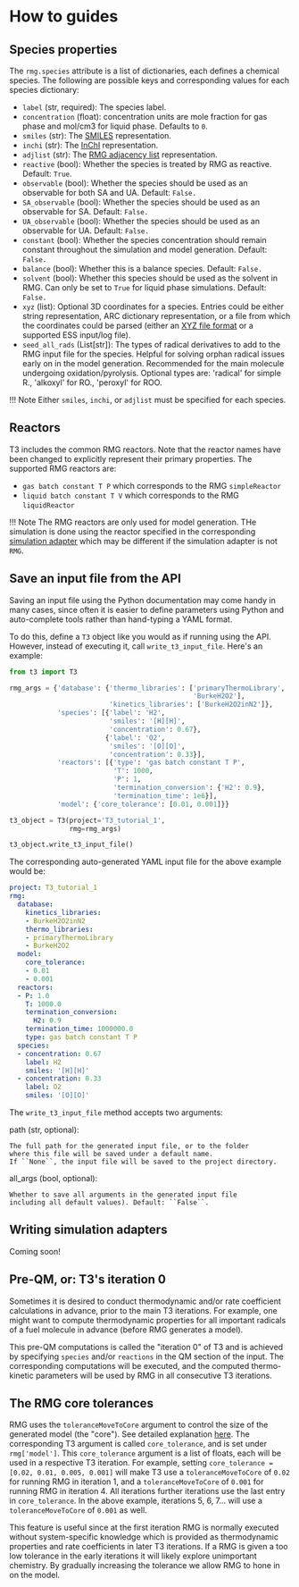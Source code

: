 # How to guides


## Species properties

The `rmg.species` attribute is a list of dictionaries, each defines
a chemical species. The following are possible keys and corresponding
values for each species dictionary:

- `label` (str, required): The species label.
- `concentration` (float): concentration units are mole fraction for gas phase
  and mol/cm3 for liquid phase. Defaults to `0`.
- `smiles` (str): The
  <a href="https://en.wikipedia.org/wiki/Simplified_molecular-input_line-entry_system" target="_blank">
  SMILES</a> representation.
- `inchi` (str): The
  <a href="https://iupac.org/who-we-are/divisions/division-details/inchi/" target="_blank">
  InChI</a> representation.
- `adjlist` (str): The
  <a href="http://reactionmechanismgenerator.github.io/RMG-Py/reference/molecule/adjlist.html" target="_blank">
  RMG adjacency list</a> representation.
- `reactive` (bool): Whether the species is treated by RMG as reactive. Default: `True`.
- `observable` (bool): Whether the species should be used as an observable for both SA and UA. Default: `False.`
- `SA_observable` (bool): Whether the species should be used as an observable for SA. Default: `False.`
- `UA_observable` (bool): Whether the species should be used as an observable for UA. Default: `False.`
- `constant` (bool): Whether the species concentration should remain constant throughout the simulation
  and model generation. Default: `False.`
- `balance` (bool): Whether this is a balance species. Default: `False.`
- `solvent` (bool): Whether this species should be used as the solvent in RMG. Can only be set to `True`
  for liquid phase simulations. Default: `False.`
- `xyz` (list): Optional 3D coordinates for a species. Entries could be either string representation,
  ARC dictionary representation, or a file from which the coordinates could be parsed
  (either an
  <a href="https://en.wikipedia.org/wiki/XYZ_file_format" target="_blank">XYZ file format</a>
  or a supported ESS input/log file).
- `seed_all_rads` (List[str]): The types of radical derivatives to add to the RMG input file
  for the species. Helpful for solving orphan radical issues early on in the model generation.
  Recommended for the main molecule undergoing oxidation/pyrolysis.
  Optional types are: 'radical' for simple R., 'alkoxyl' for RO., 'peroxyl' for ROO.

!!! Note
    Either `smiles`, `inchi`, or `adjlist` must be specified for each species.


## Reactors

T3 includes the common RMG reactors. Note that the reactor names have been changed
to explicitly represent their primary properties. The supported RMG reactors are:

- `gas batch constant T P` which corresponds to the RMG `simpleReactor`
- `liquid batch constant T V` which corresponds to the RMG `liquidReactor`


!!! Note
    The RMG reactors are only used for model generation.
    THe simulation is done using the reactor specified in the corresponding
    [simulation adapter](how_to.md#writing-simulation-adapters) which may
    be different if the simulation adapter is not `RMG`.



## Save an input file from the API

Saving an input file using the Python documentation may come handy
in many cases, since often it is easier to define parameters using
Python and auto-complete tools rather than hand-typing a YAML format.

To do this, define a `T3` object like you would as if running using the API.
However, instead of executing it, call `write_t3_input_file`.
Here's an example:


```Python
from t3 import T3

rmg_args = {'database': {'thermo_libraries': ['primaryThermoLibrary',
                                              'BurkeH2O2'],
                         'kinetics_libraries': ['BurkeH2O2inN2']},
            'species': [{'label': 'H2',
                         'smiles': '[H][H]',
                         'concentration': 0.67},
                        {'label': 'O2',
                         'smiles': '[O][O]',
                         'concentration': 0.33}],
            'reactors': [{'type': 'gas batch constant T P',
                          'T': 1000,
                          'P': 1,
                          'termination_conversion': {'H2': 0.9},
                          'termination_time': 1e6}],
            'model': {'core_tolerance': [0.01, 0.001]}}

t3_object = T3(project='T3_tutorial_1',
               rmg=rmg_args)

t3_object.write_t3_input_file()
```


The corresponding auto-generated YAML input file for the above example
would be:


```YAML
project: T3_tutorial_1
rmg:
  database:
    kinetics_libraries:
    - BurkeH2O2inN2
    thermo_libraries:
    - primaryThermoLibrary
    - BurkeH2O2
  model:
    core_tolerance:
    - 0.01
    - 0.001
  reactors:
  - P: 1.0
    T: 1000.0
    termination_conversion:
      H2: 0.9
    termination_time: 1000000.0
    type: gas batch constant T P
  species:
  - concentration: 0.67
    label: H2
    smiles: '[H][H]'
  - concentration: 0.33
    label: O2
    smiles: '[O][O]'
```

The `write_t3_input_file` method accepts two arguments:

path (str, optional):

    The full path for the generated input file, or to the folder
    where this file will be saved under a default name.
    If ``None``, the input file will be saved to the project directory.
    
all_args (bool, optional):

    Whether to save all arguments in the generated input file
    including all default values). Default: ``False``.


## Writing simulation adapters

Coming soon!


## Pre-QM, or: T3's iteration 0

Sometimes it is desired to conduct thermodynamic and/or rate coefficient calculations in advance,
prior to the main T3 iterations. For example, one might want to compute thermodynamic properties
for all important radicals of a fuel molecule in advance (before RMG generates a model).

This pre-QM computations is called the "iteration 0" of T3 and is achieved by specifying `species`
and/or `reactions` in the QM section of the input. The corresponding computations will be executed,
and the computed thermo-kinetic parameters will be used by RMG in all consecutive T3 iterations.


## The RMG core tolerances

RMG uses the `toleranceMoveToCore` argument to control the size of the generated model
(the "core"). See detailed explanation
<a href="http://reactionmechanismgenerator.github.io/RMG-Py/users/rmg/input.html#model-tolerances" target="_blank">
here</a>. The corresponding T3 argument is called `core_tolerance`, and is set under `rmg['model']`.
This `core_tolerance` argument is a list of floats, each will be used in a respective T3
iteration. For example, setting `core_tolerance = [0.02, 0.01, 0.005, 0.001]` will make T3 use a
`toleranceMoveToCore` of `0.02` for running RMG in iteration 1,
and a `toleranceMoveToCore` of `0.001` for running RMG in iteration 4.
All iterations further iterations use the last entry in `core_tolerance`. In the above example,
iterations 5, 6, 7... will use a `toleranceMoveToCore` of `0.001` as well.

This feature is useful since at the first iteration RMG is normally executed without
system-specific knowledge which is provided as thermodynamic properties and rate coefficients
in later T3 iterations. If a RMG is given a too low tolerance in the early iterations
it will likely explore unimportant chemistry. By gradually increasing the tolerance
we allow RMG to hone in on the model.
